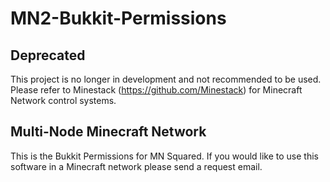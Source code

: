 MN2-Bukkit-Permissions
===============

Deprecated
----------
This project is no longer in development and 
not recommended to be used. Please refer to
Minestack (https://github.com/Minestack) for
Minecraft Network control systems.

Multi-Node Minecraft Network
----------------------------

This is the Bukkit Permissions for MN Squared.
If you would like to use this software in a
Minecraft network please send a request email.

